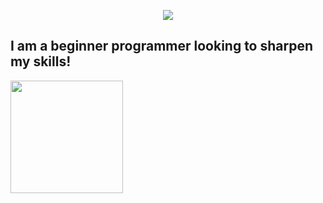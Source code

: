 <p align="center">
  <img src="https://capsule-render.vercel.app/api?text=Hey Everyone!🕹️&animation=fadeIn&type=waving&color=gradient&height=100"/>
</p>
  
  ## I am a beginner programmer looking to sharpen my skills!
  
  <img height="180em" 
       src="https://github-readme-stats.vercel.app/api?username=addyfore&show_icons=true&hide_border=true&&count_private=true&include_all_commits=true" />
